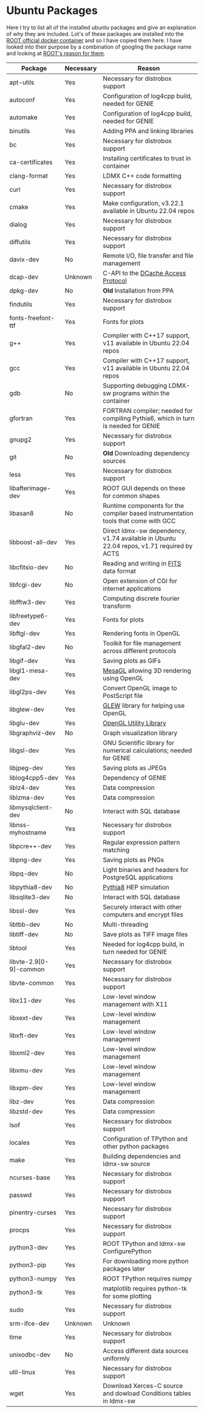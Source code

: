 # Ubuntu Packages
Here I try to list all of the installed ubuntu packages and give an explanation of why they are included.
Lot's of these packages are installed into the [ROOT official docker container](https://github.com/root-project/root-docker/blob/master/ubuntu/Dockerfile) and so I have copied them here. 
I have looked into their purpose by a combination of googling the package name and looking at [ROOT's reason for them](https://root.cern/install/dependencies/). 

Package | Necessary | Reason
---|---|---
apt-utils | Yes | Necessary for distrobox support
autoconf | Yes | Configuration of log4cpp build, needed for GENIE
automake | Yes | Configuration of log4cpp build, needed for GENIE
binutils | Yes | Adding PPA and linking libraries
bc | Yes | Necessary for distrobox support
ca-certificates | Yes | Installing certificates to trust in container
clang-format | Yes | LDMX C++ code formatting
curl | Yes | Necessary for distrobox support
cmake | Yes | Make configuration, v3.22.1 available in Ubuntu 22.04 repos
dialog | Yes | Necessary for distrobox support
diffutils | Yes | Necessary for distrobox support
davix-dev | No | Remote I/O, file transfer and file management
dcap-dev | Unknown | C-API to the [DCache Access Protocol](https://dcache.org/old/manuals/libdcap.shtml)
dpkg-dev | No | **Old** Installation from PPA
findutils | Yes | Necessary for distrobox support
fonts-freefont-ttf | Yes | Fonts for plots
g++ | Yes | Compiler with C++17 support, v11 available in Ubuntu 22.04 repos
gcc | Yes | Compiler with C++17 support, v11 available in Ubuntu 22.04 repos
gdb | No | Supporting debugging LDMX-sw programs within the container
gfortran | Yes | FORTRAN compiler; needed for compiling Pythia6, which in turn is needed for GENIE
gnupg2 | Yes | Necessary for distrobox support
git | No | **Old** Downloading dependency sources
less | Yes | Necessary for distrobox support
libafterimage-dev | Yes | ROOT GUI depends on these for common shapes
libasan8 | No | Runtime components for the compiler based instrumentation tools that come with GCC
libboost-all-dev | Yes | Direct ldmx-sw dependency, v1.74 available in Ubuntu 22.04 repos, v1.71 required by ACTS
libcfitsio-dev | No | Reading and writing in [FITS](https://heasarc.gsfc.nasa.gov/docs/heasarc/fits.html) data format
libfcgi-dev | No | Open extension of CGI for internet applications
libfftw3-dev | Yes | Computing discrete fourier transform
libfreetype6-dev | Yes | Fonts for plots
libftgl-dev | Yes | Rendering fonts in OpenGL
libgfal2-dev | No | Toolkit for file management across different protocols
libgif-dev | Yes | Saving plots as GIFs
libgl1-mesa-dev | Yes | [MesaGL](https://mesa3d.org/) allowing 3D rendering using OpenGL
libgl2ps-dev | Yes | Convert OpenGL image to PostScript file
libglew-dev | Yes | [GLEW](http://glew.sourceforge.net/) library for helping use OpenGL
libglu-dev | Yes | [OpenGL Utility Library](https://www.opengl.org/resources/libraries/)
libgraphviz-dev | No | Graph visualization library
libgsl-dev | Yes | GNU Scientific library for numerical calculations; needed for GENIE
libjpeg-dev | Yes | Saving plots as JPEGs
liblog4cpp5-dev | Yes | Dependency of GENIE
liblz4-dev | Yes | Data compression
liblzma-dev | Yes | Data compression
libmysqlclient-dev | No | Interact with SQL database
libnss-myhostname | Yes | Necessary for distrobox support
libpcre++-dev | Yes | Regular expression pattern matching
libpng-dev | Yes | Saving plots as PNGs
libpq-dev | No | Light binaries and headers for PostgreSQL applications
libpythia8-dev | No | [Pythia8](http://home.thep.lu.se/~torbjorn/pythia81html/Welcome.html) HEP simulation
libsqlite3-dev | No | Interact with SQL database
libssl-dev | Yes | Securely interact with other computers and encrypt files
libtbb-dev | No | Multi-threading
libtiff-dev | No | Save plots as TIFF image files
libtool | Yes | Needed for log4cpp build, in turn needed for GENIE
libvte-2.9[0-9]-common | Yes | Necessary for distrobox support
libvte-common | Yes | Necessary for distrobox support
libx11-dev | Yes | Low-level window management with X11
libxext-dev | Yes | Low-level window management
libxft-dev | Yes | Low-level window management
libxml2-dev | Yes | Low-level window management
libxmu-dev | Yes | Low-level window management
libxpm-dev | Yes | Low-level window management
libz-dev | Yes | Data compression
libzstd-dev | Yes | Data compression
lsof | Yes | Necessary for distrobox support
locales | Yes | Configuration of TPython and other python packages
make | Yes | Building dependencies and ldmx-sw source
ncurses-base | Yes | Necessary for distrobox support
passwd | Yes | Necessary for distrobox support
pinentry-curses | Yes | Necessary for distrobox support
procps | Yes | Necessary for distrobox support
python3-dev | Yes | ROOT TPython and ldmx-sw ConfigurePython
python3-pip | Yes | For downloading more python packages later
python3-numpy | Yes | ROOT TPython requires numpy
python3-tk | Yes | matplotlib requires python-tk for some plotting
sudo | Yes | Necessary for distrobox support
srm-ifce-dev | Unknown | Unknown
time | Yes | Necessary for distrobox support
unixodbc-dev | No | Access different data sources uniformly
util-linux | Yes | Necessary for distrobox support
wget | Yes | Download Xerces-C source and dowload Conditions tables in ldmx-sw
